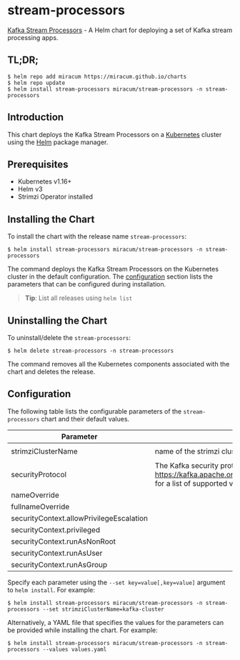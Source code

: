 # stream-processors

[Kafka Stream Processors](https://gitlab.miracum.org/miracum/etl/streams) - A Helm chart for deploying a set of Kafka stream processing apps.

## TL;DR;

```console
$ helm repo add miracum https://miracum.github.io/charts
$ helm repo update
$ helm install stream-processors miracum/stream-processors -n stream-processors
```

## Introduction

This chart deploys the Kafka Stream Processors on a [Kubernetes](http://kubernetes.io) cluster using the [Helm](https://helm.sh) package manager.

## Prerequisites

- Kubernetes v1.16+
- Helm v3
- Strimzi Operator installed

## Installing the Chart

To install the chart with the release name `stream-processors`:

```console
$ helm install stream-processors miracum/stream-processors -n stream-processors
```

The command deploys the Kafka Stream Processors on the Kubernetes cluster in the default configuration. The [configuration](#configuration) section lists the parameters that can be configured during installation.

> **Tip**: List all releases using `helm list`

## Uninstalling the Chart

To uninstall/delete the `stream-processors`:

```console
$ helm delete stream-processors -n stream-processors
```

The command removes all the Kubernetes components associated with the chart and deletes the release.

## Configuration

The following table lists the configurable parameters of the `stream-processors` chart and their default values.

| Parameter                                | Description                                                                                                                                                               | Default         |
| ---------------------------------------- | ------------------------------------------------------------------------------------------------------------------------------------------------------------------------- | --------------- |
| strimziClusterName                       | name of the strimzi cluster. Used to construct the bootstrap server URL.                                                                                                  | `kafka-cluster` |
| securityProtocol                         | The Kafka security protocol to use. See <https://kafka.apache.org/26/javadoc/org/apache/kafka/common/security/auth/SecurityProtocol.html> for a list of supported values. | `SSL`           |
| nameOverride                             |                                                                                                                                                                           | `""`            |
| fullnameOverride                         |                                                                                                                                                                           | `""`            |
| securityContext.allowPrivilegeEscalation |                                                                                                                                                                           | `false`         |
| securityContext.privileged               |                                                                                                                                                                           | `false`         |
| securityContext.runAsNonRoot             |                                                                                                                                                                           | `true`          |
| securityContext.runAsUser                |                                                                                                                                                                           | `11111`         |
| securityContext.runAsGroup               |                                                                                                                                                                           | `11111`         |

Specify each parameter using the `--set key=value[,key=value]` argument to `helm install`. For example:

```console
$ helm install stream-processors miracum/stream-processors -n stream-processors --set strimziClusterName=kafka-cluster
```

Alternatively, a YAML file that specifies the values for the parameters can be provided while
installing the chart. For example:

```console
$ helm install stream-processors miracum/stream-processors -n stream-processors --values values.yaml
```
